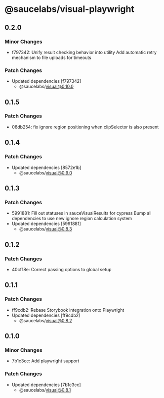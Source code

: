 # @saucelabs/visual-playwright

## 0.2.0

### Minor Changes

- f797342: Unify result checking behavior into utility
  Add automatic retry mechanism to file uploads for timeouts

### Patch Changes

- Updated dependencies [f797342]
  - @saucelabs/visual@0.10.0

## 0.1.5

### Patch Changes

- 08db254: fix ignore region positioning when clipSelector is also present

## 0.1.4

### Patch Changes

- Updated dependencies [8572e1b]
  - @saucelabs/visual@0.9.0

## 0.1.3

### Patch Changes

- 5991881: Fill out statuses in sauceVisualResults for cypress
  Bump all dependencies to use new ignore region calculation system
- Updated dependencies [5991881]
  - @saucelabs/visual@0.8.3

## 0.1.2

### Patch Changes

- 40cf18e: Correct passing options to global setup

## 0.1.1

### Patch Changes

- ff9cdb2: Rebase Storybook integration onto Playwright
- Updated dependencies [ff9cdb2]
  - @saucelabs/visual@0.8.2

## 0.1.0

### Minor Changes

- 7b1c3cc: Add playwright support

### Patch Changes

- Updated dependencies [7b1c3cc]
  - @saucelabs/visual@0.8.1
